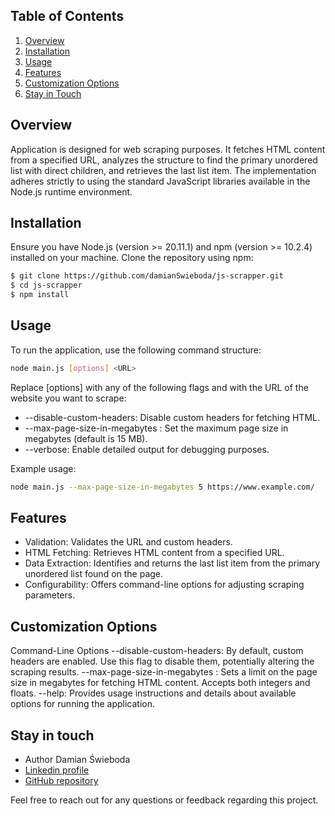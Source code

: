 ## Table of Contents

1. [Overview](#overview)
2. [Installation](#installation)
3. [Usage](#usage)
4. [Features](#features)
5. [Customization Options](#customization-options)
6. [Stay in Touch](#stay-in-touch)

## Overview
Application is designed for web scraping purposes. It fetches HTML content from a specified URL, analyzes the structure to find the primary unordered list with direct children, and retrieves the last list item. The implementation adheres strictly to using the standard JavaScript libraries available in the Node.js runtime environment.

## Installation
Ensure you have Node.js (version >= 20.11.1) and npm (version >= 10.2.4) installed on your machine. Clone the repository using npm:

```bash
$ git clone https://github.com/damianSwieboda/js-scrapper.git
$ cd js-scrapper
$ npm install
```

## Usage
To run the application, use the following command structure:

```bash
node main.js [options] <URL>
```
Replace [options] with any of the following flags and <URL> with the URL of the website you want to scrape:

- --disable-custom-headers: Disable custom headers for fetching HTML.
- --max-page-size-in-megabytes <value>: Set the maximum page size in megabytes (default is 15 MB).
- --verbose: Enable detailed output for debugging purposes.

Example usage:
```bash
node main.js --max-page-size-in-megabytes 5 https://www.example.com/
```

## Features
- Validation: Validates the URL and custom headers.
- HTML Fetching: Retrieves HTML content from a specified URL.
- Data Extraction: Identifies and returns the last list item from the primary unordered list found on the page.
- Configurability: Offers command-line options for adjusting scraping parameters.

## Customization Options
Command-Line Options
--disable-custom-headers: By default, custom headers are enabled. Use this flag to disable them, potentially altering the scraping results.
--max-page-size-in-megabytes <value>: Sets a limit on the page size in megabytes for fetching HTML content. Accepts both integers and floats.
--help: Provides usage instructions and details about available options for running the application.

## Stay in touch
- Author Damian Świeboda
- [Linkedin profile](https://www.linkedin.com/in/damian-%C5%9Bwieboda/)
- [GitHub repository](https://github.com/damianSwieboda/js-scrapper)

Feel free to reach out for any questions or feedback regarding this project.
